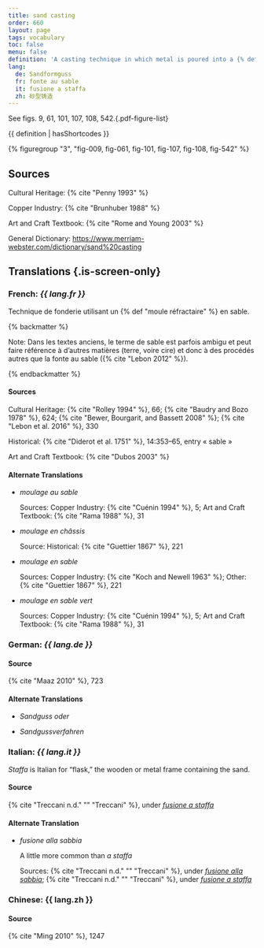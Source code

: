 ```yaml
---
title: sand casting
order: 660
layout: page
tags: vocabulary
toc: false
menu: false
definition: 'A casting technique in which metal is poured into a {% def "piece mold" %} made of a specific type of sand that is bound by clay (or oil or resin in modern foundries). The piece mold is made by ramming the sand around a rigid {% def "model" %} or {% def "chef-modèle" %} within stacked metal frames (aka flasks). See [GI§2.4.1](/intro/#S2.4.1).'
lang:
  de: Sandformguss
  fr: fonte au sable
  it: fusione a staffa
  zh: 砂型铸造
---
```


See figs. 9, 61, 101, 107, 108, 542.{.pdf-figure-list}

{{ definition | hasShortcodes }}

{% figuregroup "3", "fig-009, fig-061, fig-101, fig-107, fig-108, fig-542" %}

## Sources

Cultural Heritage: {% cite "Penny 1993" %}

Copper Industry: {% cite "Brunhuber 1988" %}

Art and Craft Textbook: {% cite "Rome and Young 2003" %}

General Dictionary: <https://www.merriam-webster.com/dictionary/sand%20casting>

## Translations {.is-screen-only}

<div class="accordion">

### **French**: *{{ lang.fr }}*

Technique de fonderie utilisant un {% def "moule réfractaire" %} en sable.

{% backmatter %}

Note: Dans les textes anciens, le terme de sable est parfois ambigu et peut faire référence à d’autres matières (terre, voire cire) et donc à des procédés autres que la fonte au sable ({% cite "Lebon 2012" %}).

{% endbackmatter %}

#### Sources

Cultural Heritage: {% cite "Rolley 1994" %}, 66; {% cite "Baudry and Bozo 1978" %}, 624; {% cite "Bewer, Bourgarit, and Bassett 2008" %}; {% cite "Lebon et al. 2016" %}, 330

Historical: {% cite "Diderot et al. 1751" %}, 14:353–65, entry « sable »

Art and Craft Textbook: {% cite "Dubos 2003" %}

#### Alternate Translations

- *moulage au sable*

    Sources: Copper Industry: {% cite "Cuénin 1994" %}, 5; Art and Craft Textbook: {% cite "Rama 1988" %}, 31

- *moulage en châssis*

    Source: Historical: {% cite "Guettier 1867" %}, 221

- *moulage en sable*

    Sources: Copper Industry: {% cite "Koch and Newell 1963" %}; Other: {% cite "Guettier 1867" %}, 221

- *moulage en sable vert*

    Sources: Copper Industry: {% cite "Cuénin 1994" %}, 5; Art and Craft Textbook: {% cite "Rama 1988" %}, 31

### **German**: *{{ lang.de }}*

#### Source

{% cite "Maaz 2010" %}, 723

#### Alternate Translations

- *Sandguss oder*

- *Sandgussverfahren*

### **Italian**: *{{ lang.it }}*

*Staffa* is Italian for “flask,” the wooden or metal frame containing the sand.

#### Source

{% cite "Treccani n.d." "" "Treccani" %}, under [*fusione a staffa*](https://www.treccani.it/enciclopedia/fusione_%28Enciclopedia-Italiana%29/)

#### Alternate Translation

- *fusione alla sabbia*

    A little more common than *a staffa*

    Sources: {% cite "Treccani n.d." "" "Treccani" %}, under [*fusione alla sabbia*](http://www.treccani.it/vocabolario/ricerca/fusione-alla-sabbia/); {% cite "Treccani n.d." "" "Treccani" %}, under [*fusione a staffa*](https://www.treccani.it/enciclopedia/fusione_%28Enciclopedia-Italiana%29/)

### **Chinese**: {{ lang.zh }}

#### Source

{% cite "Ming 2010" %}, 1247

</div>
